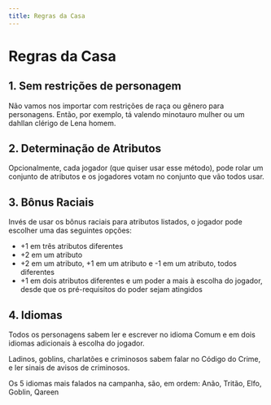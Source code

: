 ```yaml
---
title: Regras da Casa
---
```


# Regras da Casa

## 1. Sem restrições de personagem

Não vamos nos importar com restrições de raça ou gênero para personagens. Então, por exemplo, tá valendo minotauro mulher ou um dahllan clérigo de Lena homem.

## 2. Determinação de Atributos

Opcionalmente, cada jogador (que quiser usar esse método), pode rolar um conjunto de atributos e os jogadores votam no conjunto que vão todos usar.

## 3. Bônus Raciais

Invés de usar os bônus raciais para atributos listados, o jogador pode escolher uma das seguintes opções:

- +1 em três atributos diferentes
- +2 em um atributo
- +2 em um atributo, +1 em um atributo e -1 em um atributo, todos diferentes
- +1 em dois atributos diferentes e um poder a mais à escolha do jogador, desde que os pré-requisitos do poder sejam atingidos

## 4. Idiomas

Todos os personagens sabem ler e escrever no idioma Comum e em dois idiomas adicionais à escolha do jogador.

Ladinos, goblins, charlatões e criminosos sabem falar no Código do Crime, e ler sinais de avisos de criminosos.

Os 5 idiomas mais falados na campanha, são, em ordem: Anão, Tritão, Elfo, Goblin, Qareen
